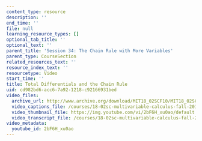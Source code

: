 ```yaml
---
content_type: resource
description: ''
end_time: ''
file: null
learning_resource_types: []
optional_tab_title: ''
optional_text: ''
parent_title: 'Session 34: The Chain Rule with More Variables'
parent_type: CourseSection
related_resources_text: ''
resource_index_text: ''
resourcetype: Video
start_time: ''
title: Total Differentials and the Chain Rule
uid: cd982bd6-acc6-7a92-1218-c92166931bed
video_files:
  archive_url: http://www.archive.org/download/MIT18_02SCF10/MIT18_02SCF10Rec_25_300k.mp4
  video_captions_file: /courses/18-02sc-multivariable-calculus-fall-2010/6c5209474f6d5dcf93707d254b8ae3bd_2bF6H_xu0ao.vtt
  video_thumbnail_file: https://img.youtube.com/vi/2bF6H_xu0ao/default.jpg
  video_transcript_file: /courses/18-02sc-multivariable-calculus-fall-2010/41fb418647b78c00f20e15ac9376ead8_2bF6H_xu0ao.pdf
video_metadata:
  youtube_id: 2bF6H_xu0ao
---
```

